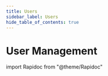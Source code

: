 ```yaml
---
title: Users
sidebar_label: Users
hide_table_of_contents: true
---
```


# User Management

import Rapidoc from "@theme/Rapidoc"

<Rapidoc apiUrl="/v2.0/user.usermanagment"  isRelative="true">
</Rapidoc>

